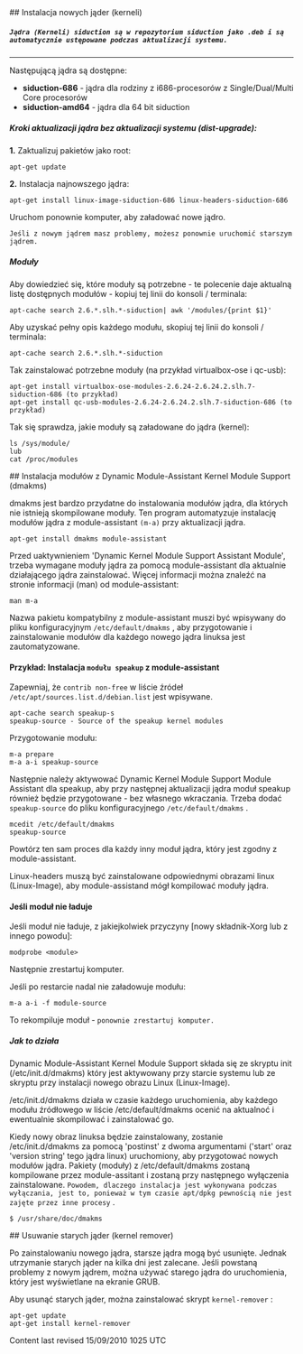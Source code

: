 <div id="main-page"></div>
<div class="divider" id="kern-upgrade"></div>
## Instalacja nowych jąder (kerneli)

##### `Jądra (Kerneli) siduction są w repozytorium siduction jako .deb i są automatycznie ustępowane podczas aktualizacji systemu.` 


---

Następującą jądra są dostępne: 

+  **siduction-686**  - jądra dla rodziny z i686-procesorów z Single/Dual/Multi Core procesorów  
+  **siduction-amd64**  - jądra dla 64 bit siduction  

##### Kroki aktualizacji jądra bez aktualizacji systemu (dist-upgrade): 

 **1.**  Zaktualizuj pakietów jako root: 

~~~  
apt-get update  
~~~

 **2.**  Instalacja najnowszego jądra: 

~~~  
apt-get install linux-image-siduction-686 linux-headers-siduction-686  
~~~

Uruchom ponownie komputer, aby załadować nowe jądro. 

`Jeśli z nowym jądrem masz problemy, możesz ponownie uruchomić starszym jądrem.` 

##### Moduły

Aby dowiedzieć się, które moduły są potrzebne - te polecenie daje aktualną listę dostępnych modułów - kopiuj tej linii do konsoli / terminala:

~~~  
apt-cache search 2.6.*.slh.*-siduction| awk '/modules/{print $1}'  
~~~

Aby uzyskać pełny opis każdego modułu, skopiuj tej linii do konsoli / terminala: 

~~~  
apt-cache search 2.6.*.slh.*-siduction  
~~~

Tak zainstalować potrzebne moduły (na przykład virtualbox-ose i qc-usb):

~~~  
apt-get install virtualbox-ose-modules-2.6.24-2.6.24.2.slh.7-siduction-686 (to przykład)  
apt-get install qc-usb-modules-2.6.24-2.6.24.2.slh.7-siduction-686 (to przykład)  
~~~

Tak się sprawdza, jakie moduły są załadowane do jądra (kernel): 

~~~  
ls /sys/module/  
lub  
cat /proc/modules  
~~~

<div class="divider" id="dmakms"></div>
## Instalacja modułów z Dynamic Module-Assistant Kernel Module Support (dmakms)

dmakms jest bardzo przydatne do instalowania modułów jądra, dla których nie istnieją skompilowane moduły. Ten program automatyzuje instalację modułów jądra z module-assistant `(m-a)`  przy aktualizacji jądra. 

~~~  
apt-get install dmakms module-assistant  
~~~

Przed uaktywnieniem 'Dynamic Kernel Module Support Assistant Module', trzeba wymagane moduły jądra za pomocą module-assistant dla aktualnie działającego jądra zainstalować. Więcej informacji można znaleźć na stronie informacji (man) od module-assistant: 

~~~  
man m-a  
~~~

Nazwa pakietu kompatybilny z module-assistant muszi być wpisywany do pliku konfiguracyjnym `/etc/default/dmakms` , aby przygotowanie i zainstalowanie modułów dla każdego nowego jądra linuksa jest zautomatyzowane. 

#### Przykład: Instalacja `modułu speakup`  z module-assistant

Zapewniaj, że `contrib non-free`  w liście źródeł `/etc/apt/sources.list.d/debian.list`  jest wpisywane. 

~~~  
apt-cache search speakup-s  
speakup-source - Source of the speakup kernel modules  
~~~

Przygotowanie modułu: 

~~~  
m-a prepare  
m-a a-i speakup-source  
~~~

Następnie należy aktywować Dynamic Kernel Module Support Module Assistant dla speakup, aby przy następnej aktualizacji jądra moduł speakup również będzie przygotowane - bez własnego wkraczania. Trzeba dodać `speakup-source`  do pliku konfiguracyjnego `/etc/default/dmakms` . 

~~~  
mcedit /etc/default/dmakms  
speakup-source  
~~~

Powtórz ten sam proces dla każdy inny moduł jądra, który jest zgodny z module-assistant.

Linux-headers muszą być zainstalowane odpowiednymi obrazami linux (Linux-Image), aby module-assistand mógł kompilować moduły jądra.

#### Jeśli moduł nie ładuje 

Jeśli moduł nie ładuje, z jakiejkolwiek przyczyny [nowy składnik-Xorg lub z innego powodu]:

~~~  
modprobe <module>  
~~~

Następnie zrestartuj komputer.

Jeśli po restarcie nadal nie załadowuje modułu:

~~~  
m-a a-i -f module-source  
~~~

To rekompiluje moduł - `ponownie zrestartuj komputer.` 

##### Jak to działa

Dynamic Module-Assistant Kernel Module Support składa się ze skryptu init (/etc/init.d/dmakms) który jest aktywowany przy starcie systemu lub ze skryptu przy instalacji nowego obrazu Linux (Linux-Image).

/etc/init.d/dmakms działa w czasie każdego uruchomienia, aby każdego modułu źródłowego w liście /etc/default/dmakms ocenić na aktualnoć i ewentualnie skompilować i zainstalować go.

Kiedy nowy obraz linuksa będzie zainstalowany, zostanie /etc/init.d/dmakms za pomocą 'postinst' z dwoma argumentami ('start' oraz 'version string' tego jądra linux) uruchomiony, aby przygotować nowych modułów jądra. Pakiety (moduły) z /etc/default/dmakms zostaną kompilowane przez module-assitant i zostaną przy następnego wyłączenia zainstalowane. `Powodem, dlaczego instalacja jest wykonywana podczas wyłączania, jest to, ponieważ w tym czasie apt/dpkg pewnością nie jest zajęte przez inne procesy` .

~~~  
$ /usr/share/doc/dmakms  
~~~

<!--</div>
<div class="divider" id="other-kern-inst"></div>
## Other kernel installation methods

##### siductioncc

You can also install kernels with the GUI control centre [siductioncc:](siductioncc-pl.htm) which is located in the KDE-Start-Menu>System>siduction Control Centre. siductioncc also offers several other system administration GUI applications

-->
<div class="divider" id="kern-remove"></div>
## Usuwanie starych jąder (kernel remover)

Po zainstalowaniu nowego jądra, starsze jądra mogą być usunięte. Jednak utrzymanie starych jąder na kilka dni jest zalecane. Jeśli powstaną problemy z nowym jądrem, można używać starego jądra do uruchomienia, który jest wyświetlane na ekranie GRUB.

Aby usunąć starych jąder, można zainstalować skrypt `kernel-remover` :

~~~  
apt-get update  
apt-get install kernel-remover  
~~~

<div id="rev">Content last revised 15/09/2010 1025 UTC</div>
